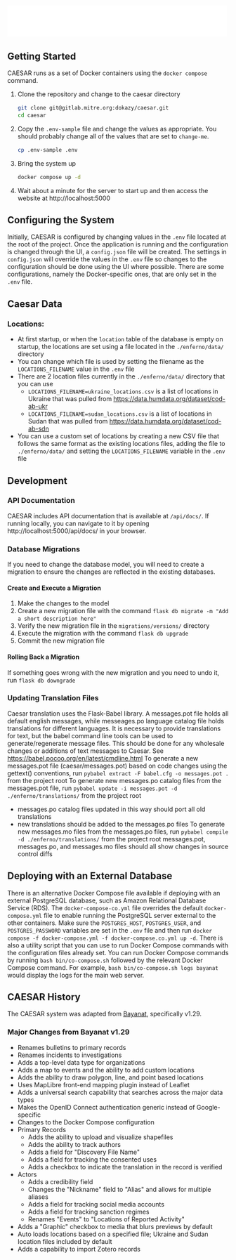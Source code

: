 <p align="left">
    <img alt="CAESAR" width="500" src="enferno/static/img/logo.png">
</p>

## Getting Started

CAESAR runs as a set of Docker containers using the `docker compose` command.

1. Clone the repository and change to the caesar directory
    ```bash
    git clone git@gitlab.mitre.org:dokazy/caesar.git
    cd caesar
    ```

2. Copy the `.env-sample` file and change the values as appropriate. You should probably change all of the values that are set to `change-me`.
    ```bash
    cp .env-sample .env
    ```

3. Bring the system up
    ```bash
    docker compose up -d
    ```

4. Wait about a minute for the server to start up and then access the website at http://localhost:5000

## Configuring the System

Initially, CAESAR is configured by changing values in the `.env` file located at the root of the project. Once the application is running and the configuration is changed through the UI, a `config.json` file will be created. The settings in `config.json` will override the values in the `.env` file so changes to the configuration should be done using the UI where possible. There are some configurations, namely the Docker-specific ones, that are only set in the `.env` file. 

## Caesar Data

### Locations:

- At first startup, or when the `location` table of the database is empty on startup, the locations are set using a file located in the `./enferno/data/` directory
- You can change which file is used by setting the filename as the `LOCATIONS_FILENAME` value in the `.env` file
- There are 2 location files currently in the `./enferno/data/` directory that you can use
  - `LOCATIONS_FILENAME=ukraine_locations.csv` is a list of locations in Ukraine that was pulled from https://data.humdata.org/dataset/cod-ab-ukr
  - `LOCATIONS_FILENAME=sudan_locations.csv` is a list of locations in Sudan that was pulled from https://data.humdata.org/dataset/cod-ab-sdn
- You can use a custom set of locations by creating a new CSV file that follows the same format as the existing locations files, adding the file to `./enferno/data/` and setting the `LOCATIONS_FILENAME` variable in the `.env` file

## Development

### API Documentation

CAESAR includes API documentation that is available at `/api/docs/`. If running locally, you can navigate to it by opening http://localhost:5000/api/docs/ in your browser.

### Database Migrations

If you need to change the database model, you will need to create a migration to ensure the changes are reflected in the existing databases. 

#### Create and Execute a Migration

1. Make the changes to the model
2. Create a new migration file with the command `flask db migrate -m "Add a short description here"`
3. Verify the new migration file in the `migrations/versions/` directory
4. Execute the migration with the command `flask db upgrade`
5. Commit the new migration file

#### Rolling Back a Migration

If something goes wrong with the new migration and you need to undo it, run `flask db downgrade`

### Updating Translation Files

Caesar translation uses the Flask-Babel library. A messages.pot file holds all default english messages, while messeages.po language catalog file holds translations for different languages.
It is necessary to provide translations for text, but the babel command line tools can be used to generate/regenerate message files. This should be done for any wholesale changes or additions of text messages to Caesar.
See https://babel.pocoo.org/en/latest/cmdline.html
To generate a new messages.pot file (caesar/messages.pot) based on code changes using the gettext() conventions, run `pybabel extract -F babel.cfg -o messages.pot .` from the project root
To generate new messages.po catalog files from the messages.pot file, run `pybabel update -i messages.pot -d ./enferno/translations/` from the project root
 * messages.po catalog files updated in this way should port all old translations
 * new translations should be added to the messages.po files
To generate new messages.mo files from the messages.po files, run `pybabel compile -d ./enferno/translations/` from the project root
messages.pot, messages.po, and messages.mo files should all show changes in source control diffs

## Deploying with an External Database

There is an alternative Docker Compose file available if deploying with an external PostgreSQL database, such as Amazon Relational Database Service (RDS). The `docker-compose-co.yml` file overrides the default `docker-compose.yml` file to enable running the PostgreSQL server external to the other containers. Make sure the `POSTGRES_HOST`, `POSTGRES_USER`, and `POSTGRES_PASSWORD` variables are set in the `.env` file and then run `docker compose -f docker-compose.yml -f docker-compose.co.yml up -d`. There is also a utility script that you can use to run Docker Compose commands with the configuration files already set. You can run Docker Compose commands by running `bash bin/co-compose.sh` followed by the relevant Docker Compose command. For example, `bash bin/co-compose.sh logs bayanat` would display the logs for the main web server.

## CAESAR History

The CAESAR system was adapted from [Bayanat](https://www.bayanat.org/), specifically v1.29. 

### Major Changes from Bayanat v1.29

- Renames bulletins to primary records
- Renames incidents to investigations
- Adds a top-level data type for organizations
- Adds a map to events and the ability to add custom locations
- Adds the ability to draw polygon, line, and point based locations
- Uses MapLibre front-end mapping plugin instead of Leaflet
- Adds a universal search capability that searches across the major data types
- Makes the OpenID Connect authentication generic instead of Google-specific
- Changes to the Docker Compose configuration
- Primary Records
  - Adds the ability to upload and visualize shapefiles
  - Adds the ability to track authors
  - Adds a field for "Discovery File Name"
  - Adds a field for tracking the consented uses
  - Adds a checkbox to indicate the translation in the record is verified
- Actors
  - Adds a credibility field
  - Changes the "Nickname" field to "Alias" and allows for multiple aliases
  - Adds a field for tracking social media accounts
  - Adds a field for tracking sanction regimes
  - Renames "Events" to "Locations of Reported Activity"
- Adds a "Graphic" checkbox to media that blurs previews by default
- Auto loads locations based on a specified file; Ukraine and Sudan location files included by default
- Adds a capability to import Zotero records
